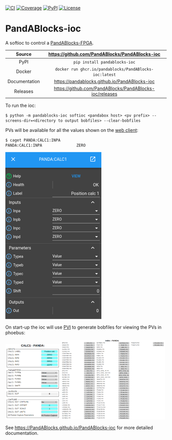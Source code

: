 [![CI](https://github.com/PandABlocks/PandABlocks-ioc/actions/workflows/ci.yml/badge.svg)](https://github.com/PandABlocks/PandABlocks-ioc/actions/workflows/ci.yml)
[![Coverage](https://codecov.io/gh/PandABlocks/PandABlocks-ioc/branch/main/graph/badge.svg)](https://codecov.io/gh/PandABlocks/PandABlocks-ioc)
[![PyPI](https://img.shields.io/pypi/v/pandablocks-ioc.svg)](https://pypi.org/project/pandablocks-ioc)
[![License](https://img.shields.io/badge/License-Apache%202.0-blue.svg)](https://opensource.org/licenses/Apache-2.0)

# PandABlocks-ioc

A softioc to control a [PandABlocks-FPGA](https://github.com/PandABlocks/PandABlocks-FPGA).

Source          | <https://github.com/PandABlocks/PandABlocks-ioc>
:---:           | :---:
PyPI            | `pip install pandablocks-ioc`
Docker          | `docker run ghcr.io/pandablocks/PandABlocks-ioc:latest`
Documentation   | <https://pandablocks.github.io/PandABlocks-ioc>
Releases        | <https://github.com/PandABlocks/PandABlocks-ioc/releases>

To run the ioc:

```text
$ python -m pandablocks-ioc softioc <pandabox host> <pv prefix> --screens-dir=<directory to output bobfiles> --clear-bobfiles
```

PVs will be available for all the values shown on the [web client](https://github.com/PandABlocks/PandABlocks-webcontrol):

```text
$ caget PANDA:CALC1:INPA
PANDA:CALC1:INPA               ZERO
```

<img src="https://raw.githubusercontent.com/PandABlocks/PandABlocks-ioc/main/docs/images/webui_calc1.png" width="300px">

On start-up the ioc will use [PVI](https://github.com/epics-containers/pvi) to generate bobfiles for viewing the PVs in phoebus:

<img src="https://raw.githubusercontent.com/PandABlocks/PandABlocks-ioc/main/docs/images/phoebus_calc1.png" width="34%">

<img src="https://raw.githubusercontent.com/PandABlocks/PandABlocks-ioc/main/docs/images/screen_index.png" width="64%">

<!-- README only content. Anything below this line won't be included in index.md -->

See <https://PandABlocks.github.io/PandABlocks-ioc> for more detailed documentation.
